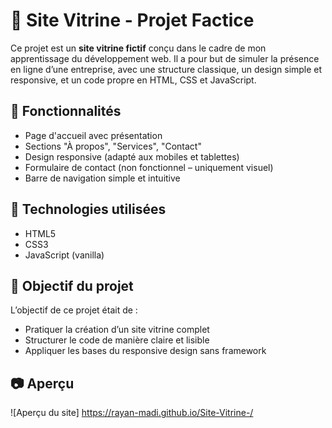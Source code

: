 # 💼 Site Vitrine - Projet Factice

Ce projet est un **site vitrine fictif** conçu dans le cadre de mon apprentissage du développement web. Il a pour but de simuler la présence en ligne d’une entreprise, avec une structure classique, un design simple et responsive, et un code propre en HTML, CSS et JavaScript.

## 🧩 Fonctionnalités

- Page d'accueil avec présentation
- Sections "À propos", "Services", "Contact"
- Design responsive (adapté aux mobiles et tablettes)
- Formulaire de contact (non fonctionnel – uniquement visuel)
- Barre de navigation simple et intuitive

## 🔧 Technologies utilisées

- HTML5
- CSS3
- JavaScript (vanilla)

## 🎯 Objectif du projet

L’objectif de ce projet était de :
- Pratiquer la création d’un site vitrine complet
- Structurer le code de manière claire et lisible
- Appliquer les bases du responsive design sans framework

## 📷 Aperçu

![Aperçu du site] https://rayan-madi.github.io/Site-Vitrine-/


